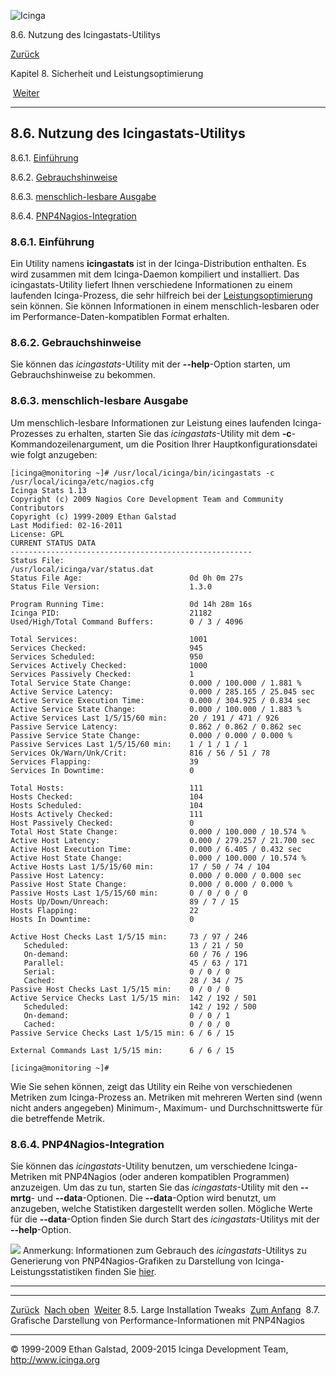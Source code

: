 ![Icinga](../images/logofullsize.png "Icinga")

8.6. Nutzung des Icingastats-Utilitys

[Zurück](largeinstalltweaks.md) 

Kapitel 8. Sicherheit und Leistungsoptimierung

 [Weiter](perfgraphs.md)

* * * * *

8.6. Nutzung des Icingastats-Utilitys
-------------------------------------

8.6.1. [Einführung](icingastats.md#introduction)

8.6.2. [Gebrauchshinweise](icingastats.md#usageinfo)

8.6.3. [menschlich-lesbare Ausgabe](icingastats.md#output)

8.6.4. [PNP4Nagios-Integration](icingastats.md#integration)

### 8.6.1. Einführung

Ein Utility namens **icingastats** ist in der Icinga-Distribution
enthalten. Es wird zusammen mit dem Icinga-Daemon kompiliert und
installiert. Das icingastats-Utility liefert Ihnen verschiedene
Informationen zu einem laufenden Icinga-Prozess, die sehr hilfreich bei
der
[Leistungsoptimierung](tuning.md "8.3. Icinga für maximale Leistung optimieren")
sein können. Sie können Informationen in einem menschlich-lesbaren oder
im Performance-Daten-kompatiblen Format erhalten.

### 8.6.2. Gebrauchshinweise

Sie können das *icingastats*-Utility mit der **--help**-Option starten,
um Gebrauchshinweise zu bekommen.

### 8.6.3. menschlich-lesbare Ausgabe

Um menschlich-lesbare Informationen zur Leistung eines laufenden
Icinga-Prozesses zu erhalten, starten Sie das *icingastats*-Utility mit
dem **-c**-Kommandozeilenargument, um die Position Ihrer
Hauptkonfigurationsdatei wie folgt anzugeben:

~~~~ {.screen}
[icinga@monitoring ~]# /usr/local/icinga/bin/icingastats -c /usr/local/icinga/etc/nagios.cfg
Icinga Stats 1.13
Copyright (c) 2009 Nagios Core Development Team and Community Contributors
Copyright (c) 1999-2009 Ethan Galstad
Last Modified: 02-16-2011
License: GPL
CURRENT STATUS DATA
------------------------------------------------------
Status File:                            /usr/local/icinga/var/status.dat
Status File Age:                        0d 0h 0m 27s
Status File Version:                    1.3.0

Program Running Time:                   0d 14h 28m 16s
Icinga PID:                             21182
Used/High/Total Command Buffers:        0 / 3 / 4096

Total Services:                         1001
Services Checked:                       945
Services Scheduled:                     950
Services Actively Checked:              1000
Services Passively Checked:             1
Total Service State Change:             0.000 / 100.000 / 1.881 %
Active Service Latency:                 0.000 / 285.165 / 25.045 sec
Active Service Execution Time:          0.000 / 304.925 / 0.834 sec
Active Service State Change:            0.000 / 100.000 / 1.883 %
Active Services Last 1/5/15/60 min:     20 / 191 / 471 / 926
Passive Service Latency:                0.862 / 0.862 / 0.862 sec
Passive Service State Change:           0.000 / 0.000 / 0.000 %
Passive Services Last 1/5/15/60 min:    1 / 1 / 1 / 1
Services Ok/Warn/Unk/Crit:              816 / 56 / 51 / 78
Services Flapping:                      39
Services In Downtime:                   0

Total Hosts:                            111
Hosts Checked:                          104
Hosts Scheduled:                        104
Hosts Actively Checked:                 111
Host Passively Checked:                 0
Total Host State Change:                0.000 / 100.000 / 10.574 %
Active Host Latency:                    0.000 / 279.257 / 21.700 sec
Active Host Execution Time:             0.000 / 6.405 / 0.432 sec
Active Host State Change:               0.000 / 100.000 / 10.574 %
Active Hosts Last 1/5/15/60 min:        17 / 50 / 74 / 104
Passive Host Latency:                   0.000 / 0.000 / 0.000 sec
Passive Host State Change:              0.000 / 0.000 / 0.000 %
Passive Hosts Last 1/5/15/60 min:       0 / 0 / 0 / 0
Hosts Up/Down/Unreach:                  89 / 7 / 15
Hosts Flapping:                         22
Hosts In Downtime:                      0

Active Host Checks Last 1/5/15 min:     73 / 97 / 246
   Scheduled:                           13 / 21 / 50
   On-demand:                           60 / 76 / 196
   Parallel:                            45 / 63 / 171
   Serial:                              0 / 0 / 0
   Cached:                              28 / 34 / 75
Passive Host Checks Last 1/5/15 min:    0 / 0 / 0
Active Service Checks Last 1/5/15 min:  142 / 192 / 501
   Scheduled:                           142 / 192 / 500
   On-demand:                           0 / 0 / 1
   Cached:                              0 / 0 / 0
Passive Service Checks Last 1/5/15 min: 6 / 6 / 15

External Commands Last 1/5/15 min:      6 / 6 / 15

[icinga@monitoring ~]# 
~~~~

Wie Sie sehen können, zeigt das Utility ein Reihe von verschiedenen
Metriken zum Icinga-Prozess an. Metriken mit mehreren Werten sind (wenn
nicht anders angegeben) Minimum-, Maximum- und Durchschnittswerte für
die betreffende Metrik.

### 8.6.4. PNP4Nagios-Integration

Sie können das *icingastats*-Utility benutzen, um verschiedene
Icinga-Metriken mit PNP4Nagios (oder anderen kompatiblen Programmen)
anzuzeigen. Um das zu tun, starten Sie das *icingastats*-Utility mit den
**--mrtg**- und **--data**-Optionen. Die **--data**-Option wird benutzt,
um anzugeben, welche Statistiken dargestellt werden sollen. Mögliche
Werte für die **--data**-Option finden Sie durch Start des
*icingastats*-Utilitys mit der **--help**-Option.

![](../images/note.gif) Anmerkung: Informationen zum Gebrauch des
*icingastats*-Utilitys zu Generierung von PNP4Nagios-Grafiken zu
Darstellung von Icinga-Leistungsstatistiken finden Sie
[hier](perfgraphs.md "8.7. Grafische Darstellung von Performance-Informationen mit PNP4Nagios").

* * * * *

  ------------------------------------ -------------------------- --------------------------------------------------------------------------
  [Zurück](largeinstalltweaks.md)    [Nach oben](ch08.md)      [Weiter](perfgraphs.md)
  8.5. Large Installation Tweaks       [Zum Anfang](index.md)    8.7. Grafische Darstellung von Performance-Informationen mit PNP4Nagios
  ------------------------------------ -------------------------- --------------------------------------------------------------------------

© 1999-2009 Ethan Galstad, 2009-2015 Icinga Development Team,
http://www.icinga.org
